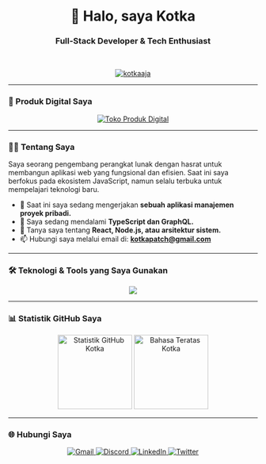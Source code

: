 <h1 align="center">👋 Halo, saya Kotka</h1>
<h3 align="center">Full-Stack Developer & Tech Enthusiast</h3>

<br>

<p align="center">
  <a href="https://github.com/ryo-ma/github-profile-trophy">
    <img src="https://github-profile-trophy.vercel.app/?username=kotkaaja&theme=dracula&column=7&no-frame=true&no-bg=true" alt="kotkaaja"/>
  </a>
</p>

---

### 🛒 Produk Digital Saya

<p align="center">
  <a href="https://lynk.id/kotkapatch" target="_blank">
    <img src="https://img.shields.io/badge/Lihat%20Produk%20Digital-9cf?style=for-the-badge&logo=buy-me-a-coffee&logoColor=black" alt="Toko Produk Digital"/>
  </a>
</p>

---

### 👨‍💻 Tentang Saya

Saya seorang pengembang perangkat lunak dengan hasrat untuk membangun aplikasi web yang fungsional dan efisien. Saat ini saya berfokus pada ekosistem JavaScript, namun selalu terbuka untuk mempelajari teknologi baru.

- 🔭 Saat ini saya sedang mengerjakan **sebuah aplikasi manajemen proyek pribadi.**
- 🌱 Saya sedang mendalami **TypeScript dan GraphQL.**
- 💬 Tanya saya tentang **React, Node.js, atau arsitektur sistem.**
- 📫 Hubungi saya melalui email di: **kotkapatch@gmail.com**

---

### 🛠️ Teknologi & Tools yang Saya Gunakan

<p align="center">
  <a href="https://skillicons.dev">
    <img src="https://skillicons.dev/icons?i=js,ts,react,nextjs,tailwind,nodejs,express,mongodb,postgresql,docker,git,vscode&perline=6" />
  </a>
</p>

---

### 📊 Statistik GitHub Saya

<p align="center">
  <img 
    src="https://github-readme-stats.vercel.app/api?username=kotkaaja&show_icons=true&theme=tokyonight&hide_border=true&include_all_commits=true&count_private=true" 
    alt="Statistik GitHub Kotka"
    height="150"
  />
  <img 
    src="https://github-readme-stats.vercel.app/api/top-langs/?username=kotkaaja&layout=compact&theme=tokyonight&hide_border=true&langs_count=6" 
    alt="Bahasa Teratas Kotka"
    height="150"
  />
</p>

---

### 🌐 Hubungi Saya

<p align="center">
  <a href="mailto:kotkapatch@gmail.com" target="_blank">
    <img src="https://img.shields.io/badge/Gmail-D14836?style=for-the-badge&logo=gmail&logoColor=white" alt="Gmail"/>
  </a>
  <a href="https://discordapp.com/users/kotkaaaja" target="_blank">
    <img src="https://img.shields.io/badge/Discord-5865F2?style=for-the-badge&logo=discord&logoColor=white" alt="Discord"/>
  </a>
  <a href="https://linkedin.com/in/kotkaaja" target="_blank">
    <img src="https://img.shields.io/badge/LinkedIn-0077B5?style=for-the-badge&logo=linkedin&logoColor=white" alt="LinkedIn"/>
  </a>
  <a href="https://twitter.com/kotkaaja" target="_blank">
    <img src="https://img.shields.io/badge/Twitter-1DA1F2?style=for-the-badge&logo=twitter&logoColor=white" alt="Twitter"/>
  </a>
</p>
